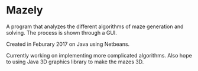 # Mazely
A program that analyzes the different algorithms of maze generation and solving. The process is shown through a GUI.

Created in Feburary 2017 on Java using Netbeans.

Currently working on implementing more complicated algorithms.
Also hope to using Java 3D graphics library to make the mazes 3D.
